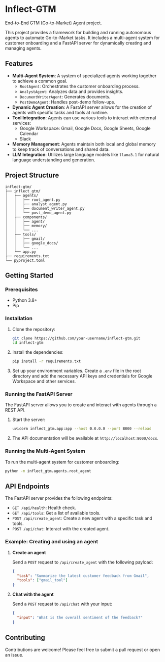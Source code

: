 # Inflect-GTM

End-to-End GTM (Go-to-Market) Agent project.

This project provides a framework for building and running autonomous agents to automate Go-to-Market tasks. It includes a multi-agent system for customer onboarding and a FastAPI server for dynamically creating and managing agents.

## Features

- **Multi-Agent System**: A system of specialized agents working together to achieve a common goal.
  - `RootAgent`: Orchestrates the customer onboarding process.
  - `AnalystAgent`: Analyzes data and provides insights.
  - `DocumentWriterAgent`: Generates documents.
  - `PostDemoAgent`: Handles post-demo follow-ups.
- **Dynamic Agent Creation**: A FastAPI server allows for the creation of agents with specific tasks and tools at runtime.
- **Tool Integration**: Agents can use various tools to interact with external services:
  - Google Workspace: Gmail, Google Docs, Google Sheets, Google Calendar
  - Slack
- **Memory Management**: Agents maintain both local and global memory to keep track of conversations and shared data.
- **LLM Integration**: Utilizes large language models like `llama3.1` for natural language understanding and generation.

## Project Structure

```
inflect-gtm/
├── inflect_gtm/
│   ├── agents/
│   │   ├── root_agent.py
│   │   ├── analyst_agent.py
│   │   ├── document_writer_agent.py
│   │   └── post_demo_agent.py
│   ├── components/
│   │   ├── agent/
│   │   ├── memory/
│   │   └── ...
│   ├── tools/
│   │   ├── gmail/
│   │   ├── google_docs/
│   │   └── ...
│   └── app.py
├── requirements.txt
└── pyproject.toml
```

## Getting Started

### Prerequisites

- Python 3.8+
- Pip

### Installation

1. Clone the repository:
   ```bash
   git clone https://github.com/your-username/inflect-gtm.git
   cd inflect-gtm
   ```

2. Install the dependencies:
   ```bash
   pip install -r requirements.txt
   ```

3. Set up your environment variables. Create a `.env` file in the root directory and add the necessary API keys and credentials for Google Workspace and other services.

### Running the FastAPI Server

The FastAPI server allows you to create and interact with agents through a REST API.

1. Start the server:
   ```bash
   uvicorn inflect_gtm.app:app --host 0.0.0.0 --port 8000 --reload
   ```

2. The API documentation will be available at `http://localhost:8000/docs`.

### Running the Multi-Agent System

To run the multi-agent system for customer onboarding:

```bash
python -m inflect_gtm.agents.root_agent
```

## API Endpoints

The FastAPI server provides the following endpoints:

- `GET /api/health`: Health check.
- `GET /api/tools`: Get a list of available tools.
- `POST /api/create_agent`: Create a new agent with a specific task and tools.
- `POST /api/chat`: Interact with the created agent.

### Example: Creating and using an agent

1.  **Create an agent**

    Send a `POST` request to `/api/create_agent` with the following payload:

    ```json
    {
      "task": "Summarize the latest customer feedback from Gmail",
      "tools": ["gmail_tool"]
    }
    ```

2.  **Chat with the agent**

    Send a `POST` request to `/api/chat` with your input:

    ```json
    {
      "input": "What is the overall sentiment of the feedback?"
    }
    ```

## Contributing

Contributions are welcome! Please feel free to submit a pull request or open an issue.
